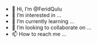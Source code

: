 - 👋 Hi, I’m @FeridQulu
- 👀 I’m interested in ...
- 🌱 I’m currently learning ...
- 💞️ I’m looking to collaborate on ...
- 📫 How to reach me ...

<!---
FeridQulu/FeridQulu is a ✨ special ✨ repository because its `README.md` (this file) appears on your GitHub profile.
You can click the Preview link to take a look at your changes.
--->
